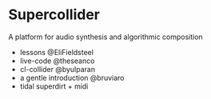# Supercollider
A platform for audio synthesis and algorithmic composition
* lessons @EliFieldsteel
* live-code @theseanco
* cl-collider @byulparan
* a gentle introduction @bruviaro
* tidal superdirt + midi
